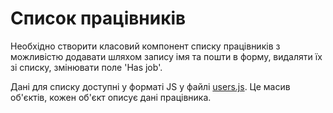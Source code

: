 # Список працівників

Необхідно створити класовий компонент списку працівників з можливістю додавати
шляхом запису імя та пошти в форму, видаляти їх зі списку, змінювати поле 'Has
job'.

Дані для списку доступні у форматі JS у файлі [users.js](./src/data/users.js).
Це масив об'єктів, кожен об'єкт описує дані працівника.
